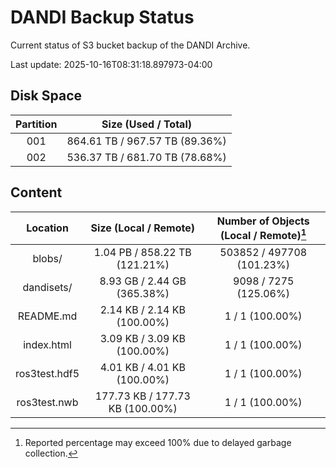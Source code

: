 # DANDI Backup Status

Current status of S3 bucket backup of the DANDI Archive.

Last update: 2025-10-16T08:31:18.897973-04:00

## Disk Space

| Partition | Size (Used / Total)            |
| :---: | :----------------------------: |
| 001   | 864.61 TB / 967.57 TB (89.36%) |
| 002   | 536.37 TB / 681.70 TB (78.68%) |



## Content

| Location             | Size (Local / Remote)                    | Number of Objects (Local / Remote)[^1]   |
| :------------------: | :--------------------------------------: | :--------------------------------------: |
| blobs/               | 1.04 PB / 858.22 TB (121.21%)            | 503852 / 497708 (101.23%)                |
| dandisets/           | 8.93 GB / 2.44 GB (365.38%)              | 9098 / 7275 (125.06%)                    |
| README.md            | 2.14 KB / 2.14 KB (100.00%)              | 1 / 1 (100.00%)                          |
| index.html           | 3.09 KB / 3.09 KB (100.00%)              | 1 / 1 (100.00%)                          |
| ros3test.hdf5        | 4.01 KB / 4.01 KB (100.00%)              | 1 / 1 (100.00%)                          |
| ros3test.nwb         | 177.73 KB / 177.73 KB (100.00%)          | 1 / 1 (100.00%)                          |

[^1]: Reported percentage may exceed 100% due to delayed garbage collection.